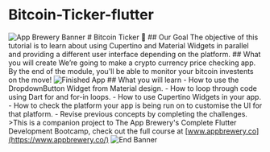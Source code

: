 # Bitcoin-Ticker-flutter
![App Brewery Banner](https://github.com/londonappbrewery/Images/blob/master/AppBreweryBanner.png)   # Bitcoin Ticker 🤑  ## Our Goal  The objective of this tutorial is to learn about using Cupertino and Material Widgets in parallel and providing a different user interface depending on the platform.   ## What you will create  We’re going to make a crypto currency price checking app. By the end of the module, you'll be able to monitor your bitcoin investents on the move!  ![Finished App](https://github.com/londonappbrewery/Images/blob/master/bitcoin-flutter-demo.gif)  ## What you will learn  - How to use the DropdownButton Widget from Material design. - How to loop through code using Dart for and for-in loops. - How to use Cupertino Widgets in your app. - How to check the platform your app is being run on to customise the UI for that platform. - Revise previous concepts by completing the challenges.   >This is a companion project to The App Brewery's Complete Flutter Development Bootcamp, check out the full course at [www.appbrewery.co](https://www.appbrewery.co/) ![End Banner](https://github.com/londonappbrewery/Images/blob/master/readme-end-banner.png)
